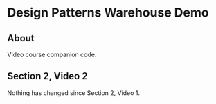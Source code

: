 # Design Patterns Warehouse Demo

## About

Video course companion code.

## Section 2, Video 2

Nothing has changed since Section 2, Video 1.
